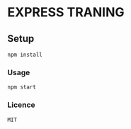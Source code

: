 # EXPRESS TRANING

##  Setup
```
npm install
```
### Usage
```
npm start
```
### Licence
```
MIT
```
